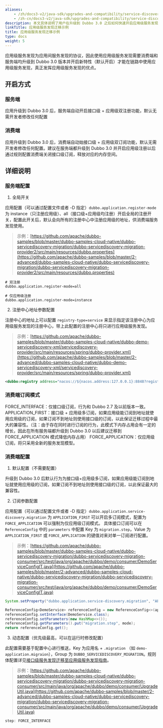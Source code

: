 ```yaml
---
aliases:
    - /zh/docs3-v2/java-sdk/upgrades-and-compatibility/service-discovery/service-discovery-samples/
    - /zh-cn/docs3-v2/java-sdk/upgrades-and-compatibility/service-discovery/service-discovery-samples/
description: 本文具体说明了用户在升级到 Dubbo 3.0 之后如何快速开启应用级服务发现新特性。
linkTitle: 应用级服务发现迁移示例
title: 应用级服务发现迁移示例
type: docs
weight: 5
---
```







应用级服务发现为应用间服务发现的协议，因此使用应用级服务发现需要消费端和服务端均升级到 Dubbo 3.0 版本并开启新特性（默认开启）才能在链路中使用应用级服务发现，真正发挥应用级服务发现的优点。
## 开启方式
### 服务端
应用升级到 Dubbo 3.0 后，服务端自动开启接口级 + 应用级双注册功能，默认无需开发者修改任何配置

### 消费端
应用升级到 Dubbo 3.0 后，消费端自动始接口级 + 应用级双订阅功能，默认无需开发者修改任何配置。建议在服务端都升级到 Dubbo 3.0 并开启应用级注册以后通过规则配置消费端关闭接口级订阅，释放对应的内存空间。

## 详细说明
### 服务端配置

1. 全局开关

应用配置（可以通过配置文件或者 -D 指定）`dubbo.application.register-mode` 为 instance（只注册应用级）、all（接口级+应用级均注册）开启全局的注册开关，配置此开关后，默认会向所有的注册中心中注册应用级的地址，供消费端服务发现使用。
> 示例：[https://github.com/apache/dubbo-samples/blob/master/dubbo-samples-cloud-native/dubbo-servicediscovery-migration/dubbo-servicediscovery-migration-provider2/src/main/resources/dubbo.properties](https://github.com/apache/dubbo-samples/blob/master/2-advanced/dubbo-samples-cloud-native/dubbo-servicediscovery-migration/dubbo-servicediscovery-migration-provider2/src/main/resources/dubbo.properties)

```
# 双注册
dubbo.application.register-mode=all
```
```
# 仅应用级注册
dubbo.application.register-mode=instance
```

2. 注册中心地址参数配置

注册中心的地址上可以配置 `registry-type=service` 来显示指定该注册中心为应用级服务发现的注册中心，带上此配置的注册中心将只进行应用级服务发现。
> 示例：[https://github.com/apache/dubbo-samples/blob/master/dubbo-samples-cloud-native/dubbo-demo-servicediscovery-xml/servicediscovery-provider/src/main/resources/spring/dubbo-provider.xml](https://github.com/apache/dubbo-samples/blob/master/2-advanced/dubbo-samples-cloud-native/dubbo-demo-servicediscovery-xml/servicediscovery-provider/src/main/resources/spring/dubbo-provider.xml)

```xml
<dubbo:registry address="nacos://${nacos.address:127.0.0.1}:8848?registry-type=service"/>
```
### 消费端订阅模式
FORCE_INTERFACE：仅接口级订阅，行为和 Dubbo 2.7 及以前版本一致。
APPLICATION_FIRST：接口级 + 应用级多订阅，如果应用级能订阅到地址就使用应用级的订阅，如果订阅不到地址则使用接口级的订阅，以此保证迁移过程中最大的兼容性。（注：由于存在同时进行订阅的行为，此模式下内存占用会有一定的增长，因此在所有服务端都升级到 Dubbo 3.0 以后建议迁移到 FORCE_APPLICATION 模式降低内存占用）
FORCE_APPLICATION：仅应用级订阅，将只采用全新的服务发现模型。
### 消费端配置

1. 默认配置（不需要配置）

升级到 Dubbo 3.0 后默认行为为接口级+应用级多订阅，如果应用级能订阅到地址就使用应用级的订阅，如果订阅不到地址则使用接口级的订阅，以此保证最大的兼容性。

2. 订阅参数配置

应用配置（可以通过配置文件或者 -D 指定）`dubbo.application.service-discovery.migration` 为 `APPLICATION_FIRST` 可以开启多订阅模式，配置为 `FORCE_APPLICATION` 可以强制为仅应用级订阅模式。
具体接口订阅可以在 `ReferenceConfig` 中的 `parameters` 中配置 Key 为 `migration.step`，Value 为 `APPLICATION_FIRST` 或 `FORCE_APPLICATION` 的键值对来对单一订阅进行配置。
> 示例：[https://github.com/apache/dubbo-samples/blob/master/dubbo-samples-cloud-native/dubbo-servicediscovery-migration/dubbo-servicediscovery-migration-consumer/src/test/java/org/apache/dubbo/demo/consumer/DemoServiceConfigIT.java](https://github.com/apache/dubbo-samples/blob/master/2-advanced/dubbo-samples-cloud-native/dubbo-servicediscovery-migration/dubbo-servicediscovery-migration-consumer/src/test/java/org/apache/dubbo/demo/consumer/DemoServiceConfigIT.java)

```java
System.setProperty("dubbo.application.service-discovery.migration", "APPLICATION_FIRST");
```
```java
ReferenceConfig<DemoService> referenceConfig = new ReferenceConfig<>(applicationModel.newModule());
referenceConfig.setInterface(DemoService.class);
referenceConfig.setParameters(new HashMap<>());
referenceConfig.getParameters().put("migration.step", mode);
return referenceConfig.get();
```

3. 动态配置（优先级最高，可以在运行时修改配置）

此配置需要基于配置中心进行推送，Key 为应用名 + `.migration` （如 `demo-application.migraion`），Group 为 `DUBBO_SERVICEDISCOVERY_MIGRATION`。规则体配置详见[接口级服务发现迁移至应用级服务发现指南](../migration-service-discovery/)。
> 示例：[https://github.com/apache/dubbo-samples/blob/master/dubbo-samples-cloud-native/dubbo-servicediscovery-migration/dubbo-servicediscovery-migration-consumer/src/main/java/org/apache/dubbo/demo/consumer/UpgradeUtil.java](https://github.com/apache/dubbo-samples/blob/master/2-advanced/dubbo-samples-cloud-native/dubbo-servicediscovery-migration/dubbo-servicediscovery-migration-consumer/src/main/java/org/apache/dubbo/demo/consumer/UpgradeUtil.java)

```java
step: FORCE_INTERFACE
```